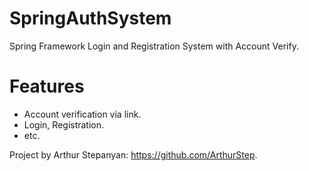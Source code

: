 # SpringAuthSystem
Spring Framework Login and Registration System with Account Verify.

# Features
* Account verification via link.
* Login, Registration.
* etc.

Project by Arthur Stepanyan: https://github.com/ArthurStep.
